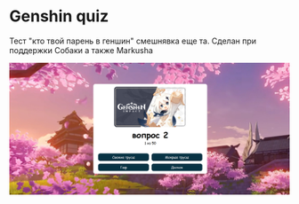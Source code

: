 # Genshin quiz
 Тест "кто твой парень в геншин" смешнявка еще та.
 Сделан при поддержки Собаки а также Markusha
 
 
![Portfolio](./public/main.png)
